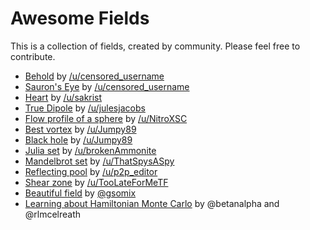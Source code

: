 # Awesome Fields

This is a collection of fields, created by community. Please feel free to contribute.

* [Behold](https://anvaka.github.io/fieldplay/#?dt=0.01&fo=0.988&dp=0.008&cm=2&cx=0.12704999999999966&cy=0.1923499999999998&w=22.5709&h=22.5709&code=float%20x%20%3D%20abs%28p.x%29%20-%205.%3B%0Afloat%20side%20%3D%20sign%28p.x%29%3B%0Afloat%20range%20%3D%20length%28vec2%28x%2C%20p.y%29%29%3B%0Afloat%20irisrange%20%3D%20length%28vec2%28x%2C%20p.y%20%2B%202.*sign%28p.y%29%29%29%3B%0A%0Avec2%20border%20%3D%201.*vec2%28p.y%20%2B%202.2*sign%28p.y%29%20*%20%28p.y*p.y%20%2F%20%28p.y*p.y%20%2B%200.01%29%29%2C%20-x%29%3B%0A%0Avec2%20outside%20%3D%20vec2%28x%20%2F%20%281.%2B10.%2Fabs%28p.x*p.x%29%29%2C%20p.y%29%3B%0A%0Avec2%20spiral%20%3D%20vec2%28p.y%2C%20-x%29%3B%0A%0Avec2%20iris%20%3D%20sin%28-range%20*%2010.%29%20*%20spiral%20%2B%200.05*vec2%28x%2C%20p.y%29%3B%0A%0Av%20%20%2B%3D%20outside%20*%20%28smoothstep%284.0%2C%204.5%2C%20irisrange%29%2Frange*5.%20-%205.*smoothstep%280.9%2C%200.7%2C%20range%29%2Frange%29%3B%0Av%20%2B%3D%20border%20*%20smoothstep%283.5%2C%204.%2C%20irisrange%29%20*%20smoothstep%284.5%2C%204.%2C%20irisrange%29%3B%0Av%20%2B%3D%20iris%20*%20smoothstep%282.0%2C%201.5%2C%20range%29%20*%20smoothstep%280.8%2C%201.%2C%20range%29%3B%0Av%20-%3D%2010.0*spiral%20*%20smoothstep%281.0%2C%200.8%2C%20range%29%20*%20smoothstep%280.7%2C%200.9%2C%20range%29%3B%0A%0Av.x%20*%3D%20side%3B%0Av%20*%3D%20-1.%3B&pc=30000) by [/u/censored_username](https://www.reddit.com/r/math/comments/7a4z4u/beautiful_world_of_vector_fields_this_is_the_tool/dpbdtvp/)
* [Sauron's Eye](https://anvaka.github.io/fieldplay/#?dt=0.01&fo=0.988&dp=0.008&cm=1&cx=-2.905099999999999&cy=-2.3917999999999995&w=30.6514&h=30.6514&code=%0A%2F%2F%20center%20parts%0Afloat%20pupilrange%20%3D%20length%28vec2%28p.y%2C%20p.x%20%2B%206.*sign%28p.x%29%29%29%3B%0Avec2%20pupilborder%20%3D%202.6*vec2%28-p.y%2C%20%28p.x%20%2B%206.*sign%28p.x%29%29%20%29%3B%0Av%20%2B%3D%20pupilborder%20*%20smoothstep%286.6%2C%206.8%2C%20pupilrange%29%20*%20smoothstep%287.1%2C%206.9%2C%20pupilrange%29%3B%0A%0Afloat%20range%20%3D%20length%28p%29%3B%0Avec2%20iris%20%3D%207.*p%2Fsqrt%28range%29%3B%0Av%20%2B%3D%20iris%20*%20smoothstep%287.0%2C%207.5%2C%20pupilrange%29%20*%20smoothstep%284.0%2C%203.8%2C%20range%29%3B%0A%0Avec2%20pupil%20%3D%201.*vec2%28p.x%2B1.*sign%28p.x%29%2C%20p.y%29%3B%0Av%20%2B%3D%20pupil%20*%20smoothstep%286.8%2C%206.6%2C%20pupilrange%29%3B%0A%0A%0A%2F%2F%20absolute%20parts%0Avec2%20psign%20%3D%20sign%28p%29%3B%0Avec2%20a%20%3D%20abs%28p%29%3B%0Avec2%20vabs%20%3D%20vec2%280.0%2C%200.0%29%3B%0A%0Afloat%20borderrange%20%3D%20length%28vec2%28p.x%2C%20p.y%20%2B%207.*sign%28p.y%29%29%29%3B%0Avec2%20border%20%3D%20-1.5*vec2%28a.y%20%2B%207.*sign%28a.y%29%20*%20%28a.y*a.y%20%2F%20%28a.y*a.y%20%2B%200.01%29%29%20%2F%20sqrt%283.%2F%28a.x%20%2B%201.%29%29%2C%20-a.x%20%2B%203.%2Fsqrt%28a.x%20%2B%201.%29%29%3B%0Avabs%20%2B%3D%20border%20*%20smoothstep%2810.8%2C%2011.25%2C%20borderrange%29%20*%20smoothstep%2811.7%2C%2011.25%2C%20borderrange%29%20*%20smoothstep%283.8%2C%204.1%2C%20range%29%3B%0A%0Avec2%20irisborder%20%3D%205.*vec2%28a.y%2C%20-a.x%29%20*%20%28a.y%20%2F%20%28a.y%20%2B%203.%29%29%2B%20.2%20*%20a%3B%0Avabs%20%2B%3D%20irisborder%20*%20smoothstep%283.8%2C%204.25%2C%20range%29%20*%20smoothstep%284.7%2C%204.25%2C%20range%29%3B%0A%0Avec2%20white%20%3D%2012.*vec2%281.0%2C%20-0.2%20*%20%28a.y%29%29%3B%0Avabs%20%2B%3D%20white%20*%20smoothstep%284.3%2C%204.5%2C%20range%29%20*%20smoothstep%2811.2%2C%2011.%2C%20borderrange%29%3B%0A%0Av%20%2B%3D%20vabs%20*%20psign%3B%0A%0A%2F%2F%20outside%20part%0Avec2%20outside%20%3D%20p%20%2F%20pow%28borderrange%20-%2010.%2C%202.%29%3B%0Av%20-%3D%20outside%20*%20smoothstep%2811.3%2C%2011.5%2C%20borderrange%29%3B%0A&pc=20000) by [/u/censored_username](https://www.reddit.com/r/math/comments/7a4z4u/beautiful_world_of_vector_fields_this_is_the_tool/dpbdtvp/)
* [Heart](https://anvaka.github.io/fieldplay/#?dt=0.01&fo=0.998&dp=0.009&cm=2&cx=-0.6516500000000001&cy=0.5642000000000001&w=8.5397&h=8.5397&code=float%20size%20%3D%202.0%3B%0Avec2%20o%20%3D%20%28p%29%2F%281.6*%20size%29%3B%0A%20%20float%20a%20%3D%20o.x*o.x%2Bo.y*o.y-0.3%3B%0A%20v%20%3D%20vec2%28step%28a*a*a%2C%20o.x*o.x*o.y*o.y*o.y%29%29%3B%0A%20%20) by [/u/sakrist](https://www.reddit.com/r/math/comments/7a4z4u/beautiful_world_of_vector_fields_this_is_the_tool/dpaewq0/)
* [True Dipole](https://anvaka.github.io/fieldplay/#?dt=0.01&fo=0.998&dp=0.009&cm=1&cx=0&cy=0&w=8.5398&h=8.5398&code=float%20x%20%3D%20p.x%3B%0Afloat%20y%20%3D%20p.y%3B%0A%0A%2F%2F%20true%20dipole%0Av.x%20%3D%202.0*x*y%3B%0Av.y%20%3D%20y*y%20-%20x*x%3B) by [/u/julesjacobs](https://www.reddit.com/r/math/comments/7a4z4u/beautiful_world_of_vector_fields_this_is_the_tool/dp82qyg/)
* [Flow profile of a sphere](https://anvaka.github.io/fieldplay/#?dt=0.011&fo=0.99999&dp=0.009&cm=1&cx=-0.7177000000000002&cy=-0.11769999999999992&w=11.434999999999999&h=11.434999999999999&code=float%20x%20%3D%20p.x%3B%0Afloat%20y%20%3D%20p.y%3B%0Afloat%20r%20%3D%20sqrt%28x*x%2By*y%29%3B%0Afloat%20sinth%20%3D%20y%2Fr%3B%0Afloat%20costh%20%3D%20x%2Fr%3B%0Afloat%20R%20%3D%201.%3B%0Afloat%20Uinf%20%3D%201.%3B%0A%2F%2F%20radial%20flow%0Afloat%20ur%20%3D%20Uinf*%281.-1.5*R%2Fr%2B0.5*R*R*R%2F%28r*r*r%29%29*costh%3B%0A%2F%2F%20theta%20flow%0Afloat%20uth%20%3D%20Uinf*%28-1.%2B0.75*R%2Fr%2B0.25*R*R*R%2F%28r*r*r%29%29*sinth%3B%0A%2F%2F%20to%20ux%20uy%0Av.x%20%3D%20costh*ur-sinth*uth%3B%0Av.y%20%3D%20sinth*ur%2Bcosth*uth%3B&pc=7000) by [/u/NitroXSC](https://www.reddit.com/r/math/comments/7a4z4u/beautiful_world_of_vector_fields_this_is_the_tool/dp8wuli/)
* [Best vortex](https://anvaka.github.io/fieldplay/#?cm=2&cx=-6.158449999999998&cy=-0.9834499999999995&w=96.8415&h=96.8415&code=float%20r%20%3D%20length%28p%29%3B%0Afloat%20theta%20%3D%20atan%28p.y%2C%20p.x%29%3B%0Av%20%3D%20vec2%28p.y%2C%20-p.x%29%20%2F%20r%3B%0Afloat%20t%20%3D%20sqrt%28r%20*%2010.%29%20%2B%20theta%20%2B%20frame%20*%20.02%3B%0Av%20*%3D%20sin%28t%29%3B%0Av%20*%3D%20length%28v%29%20*%2010.%3B%0Av%20%2B%3D%20p%20*%20.2%3B&dt=0.01&fo=0.9&dp=0.009&pc=100000) by [/u/Jumpy89](https://www.reddit.com/r/math/comments/7a4z4u/beautiful_world_of_vector_fields_this_is_the_tool/dp7o0cm/)
* [Black hole](https://anvaka.github.io/fieldplay/#?dt=0.01&fo=0.998&dp=0.009&cm=1&cx=-0.47934999999999994&cy=0.3591500000000001&w=8.5397&h=8.5397&code=float%20a%20%3D%20.1%3B%0Afloat%20r2%20%3D%20p.x%20*%20p.x%20%2B%20p.y%20*%20p.y%3B%0Av%20%3D%20vec2%28p.y%2C%20-p.x%29%20%2F%20r2%20-%20a%20*%20p%3B) by [/u/Jumpy89](https://www.reddit.com/r/math/comments/7a4z4u/beautiful_world_of_vector_fields_this_is_the_tool/dp7ehf5/)
* [Julia set](https://anvaka.github.io/fieldplay/#?dt=0.004&fo=0.998&dp=0.009&cm=1&cx=-0.40235&cy=-0.01795000000000002&w=5.0845&h=5.0845&code=vec2%20c%20%3D%20p%3B%0Avec2%20z%20%3D%20vec2%28.4%2C%20.5%29%3B%0Afor%20%28int%20i%20%3D%200%3B%20i%20%3C%208%3B%20i%2B%2B%29%20%7B%0A%20%20%20c%20%3D%20vec2%28c.x%20*%20c.x%20-%20c.y%20*%20c.y%2C%20c.y%20*%20c.x%20%2B%20c.x%20*%20c.y%29%3B%0A%20%20%20c%20%2B%3D%20z%3B%0A%7D%0Av%20%3D%20c%3B%0A&pc=10000) by [/u/brokenAmmonite](https://www.reddit.com/r/programming/comments/7a4wfu/vector_fields_gpu_and_your_browser/dp8zo5q/)
* [Mandelbrot set](https://anvaka.github.io/fieldplay/#?dt=0.004&fo=0.998&dp=0.009&cm=3&cx=-0.5678&cy=-0.07015000000000005&w=4.9902&h=4.9902&code=vec2%20z%20%3D%20p%3B%0Afor%28int%20k%3D0%3B%20k%3C50%3B%20k%2B%2B%29%20%7B%0Az%20%3D%20vec2%28z.x%20*%20z.x%20-%20z.y%20*%20z.y%2C%202.%20*%20z.x%20*%20z.y%29%20%2B%20p%3B%0A%7D%0A%0Afloat%20mask%20%3D%20step%28length%28z%29%2C%202.%29%3B%0Av.x%20%3D%20-p.y%2Flength%28p%29%20*%20%280.5%20-%20mask%29%3B%0Av.y%20%3D%20p.x%2Flength%28p%29%20*%20%280.5%20-%20mask%29%3B%0A%0A%0A&pc=30000) by [/u/ThatSpysASpy](https://www.reddit.com/r/math/comments/7a4z4u/beautiful_world_of_vector_fields_this_is_the_tool/dp8au9e/)
* [Reflecting pool](https://anvaka.github.io/fieldplay/#?dt=0.01&fo=0.998&dp=0.009&cm=1&cx=0&cy=0&w=8.5398&h=8.5398&code=v.x%20%3D%20sin%285.0*p.y%20%2B%20p.x%29%3B%0Av.y%20%3D%20cos%285.0*p.x%20-%20p.y%29%3B) by [/u/p2p_editor](https://www.reddit.com/r/math/comments/7a4z4u/beautiful_world_of_vector_fields_this_is_the_tool/dp7f6vv/)
* [Shear zone](https://anvaka.github.io/fieldplay/#?dt=0.01&fo=0.998&dp=0.009&cm=1&cx=0&cy=0&w=8.539734222673566&h=8.539734222673566&code=float%20r%20%3D%20length%28p%29%20-%201.5%3B%0Afloat%20c%20%3D%201.0%2F%281.0%2Bexp%28-5.0*r%29%29%3B%0Afloat%20vx1%20%3D%20-p.y%2C%20%20%2F%2F%20circle%0A%20%20%20%20%20%20vy1%20%3D%20p.x%3B%0Afloat%20vx2%20%3D%200.2*p.x%2Bp.y%2C%20%2F%2F%20spiral%0A%20%20%20%20%20%20vy2%20%3D%200.2*p.y-p.x%3B%0Av.x%20%3D%20c*vx1%20%2B%20%281.0-c%29*vx2%3B%0Av.y%20%3D%20c*vy1%20%2B%20%281.0-c%29*vy2%3B%0A%20%20) by [/u/TooLateForMeTF](https://www.reddit.com/r/math/comments/7a4z4u/beautiful_world_of_vector_fields_this_is_the_tool/dp7k4cz/)
* [Beautiful field](https://anvaka.github.io/fieldplay/#?dt=0.01&fo=0.998&dp=0.009&cm=3&cx=-1.6564499999999995&cy=-0.36424999999999974&w=24.7317&h=24.7317&code=float%20dt%20%3D%200.01%3B%0Afloat%20t%20%3D%20frame*dt%3B%0Afloat%20w%20%3D%202.*PI%2F5.%3B%0Afloat%20A%20%3D%202.%3B%0A%0Afloat%20d%20%3D%20sqrt%28p.x*p.x%20%2B%20p.y*p.y%29%3B%0Av.x%20%3D%20A*cos%28w*t%2Fd%29%3B%0Av.y%20%3D%20A*sin%28w*t%2Fd%29%3B&pc=3000) by [@gsomix](https://twitter.com/gsomix/status/927277954324934657)
* [Learning about Hamiltonian Monte Carlo](https://twitter.com/rlmcelreath/status/926736976031596545) by @betanalpha and @rlmcelreath